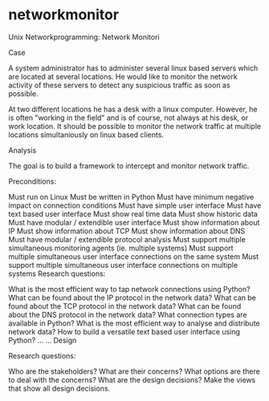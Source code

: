 # networkmonitor
Unix Networkprogramming: Network Monitori

Case

A system administrator has to administer several linux based servers which are located at several locations. He would like to monitor the network activity of these servers to detect any suspicious traffic as soon as possible.

At two different locations he has a desk with a linux computer. However, he is often "working in the field" and is of course, not always at his desk, or work location. It should be possible to monitor the network traffic at multiple locations simultaniously on linux based clients.

Analysis

The goal is to build a framework to intercept and monitor network traffic.

Preconditions:

Must run on Linux
Must be written in Python
Must have minimum negative impact on connection conditions
Must have simple user interface
Must have text based user interface
Must show real time data
Must show historic data
Must have modular / extendible user interface
Must show information about IP
Must show information about TCP
Must show information about DNS
Must have modular / extendible protocol analysis
Must support multiple simultaneous monitoring agents (ie. multiple systems)
Must support multiple simultaneous user interface connections on the same system
Must support multiple simultaneous user interface connections on multiple systems
Research questions:

What is the most efficient way to tap network connections using Python?
What can be found about the IP protocol in the network data?
What can be found about the TCP protocol in the network data?
What can be found about the DNS protocol in the network data?
What connection types are available in Python?
What is the most efficient way to analyse and distribute network data?
How to build a versatile text based user interface using Python?
…
…
Design

Research questions:

Who are the stakeholders?
What are their concerns?
What options are there to deal with the concerns?
What are the design decisions?
 Make the views that show all design decisions.

